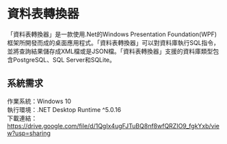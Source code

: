 # 資料表轉換器

「資料表轉換器」是一款使用.Net的Windows Presentation Foundation(WPF)框架所開發而成的桌面應用程式。「資料表轉換器」可以對資料庫執行SQL指令，並將查詢結果儲存成XML檔或是JSON檔。「資料表轉換器」支援的資料庫類型包含PostgreSQL、SQL Server和SQLite。<br/>

## 系統需求
作業系統：Windows 10<br/>
執行環境：.NET Desktop Runtime ^5.0.16<br/>
下載連結：https://drive.google.com/file/d/1QgIx4ugFJTuBQ8nf8wfQRZIO9_fgkYxb/view?usp=sharing
